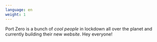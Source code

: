 ```yaml
---
language: en
weight: 1
---
```


Port Zero is a bunch of _cool people_ in lockdown all over the planet and currently building
their new _website_. Hey everyone!
